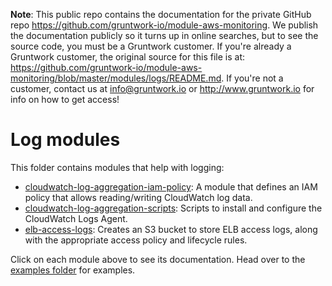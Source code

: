 **Note**: This public repo contains the documentation for the private GitHub repo <https://github.com/gruntwork-io/module-aws-monitoring>.
We publish the documentation publicly so it turns up in online searches, but to see the source code, you must be a Gruntwork customer.
If you're already a Gruntwork customer, the original source for this file is at: <https://github.com/gruntwork-io/module-aws-monitoring/blob/master/modules/logs/README.md>.
If you're not a customer, contact us at <info@gruntwork.io> or <http://www.gruntwork.io> for info on how to get access!

# Log modules

This folder contains modules that help with logging:

* [cloudwatch-log-aggregation-iam-policy](./cloudwatch-log-aggregation-iam-policy): A module that defines
  an IAM policy that allows reading/writing CloudWatch log data.
* [cloudwatch-log-aggregation-scripts](./cloudwatch-log-aggregation-scripts): Scripts to install and
  configure the CloudWatch Logs Agent.
* [elb-access-logs](./elb-access-logs): Creates an S3 bucket to store ELB access logs, along with the
  appropriate access policy and lifecycle rules.

Click on each module above to see its documentation. Head over to the [examples folder](/examples) for examples.

